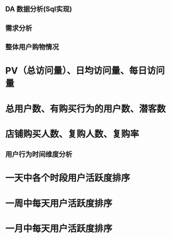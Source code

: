 ## DA 数据分析(Sql实现)
## 需求分析
## 整体用户购物情况
   # PV（总访问量）、日均访问量、每日访问量
   # 总用户数、有购买行为的用户数、潜客数
   # 店铺购买人数、复购人数、复购率
## 用户行为时间维度分析
   # 一天中各个时段用户活跃度排序
   # 一周中每天用户活跃度排序
   # 一月中每天用户活跃度排序